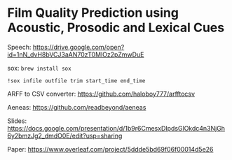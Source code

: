 # Film Quality Prediction using Acoustic, Prosodic and Lexical Cues

Speech: https://drive.google.com/open?id=1nN_dvH8bVCJ3aAN70zT0MlOz2pZmwDuE

sox: `brew install sox`

`!sox infile outfile trim start_time end_time`


ARFF to CSV converter: https://github.com/haloboy777/arfftocsv

Aeneas: https://github.com/readbeyond/aeneas

Slides: https://docs.google.com/presentation/d/1b9r6CmesxDIpdsGlOkdc4n3NjGh6y2bmzJg2_dmdO0E/edit?usp=sharing

Paper: https://www.overleaf.com/project/5ddde5bd69f06f00014d5e26
